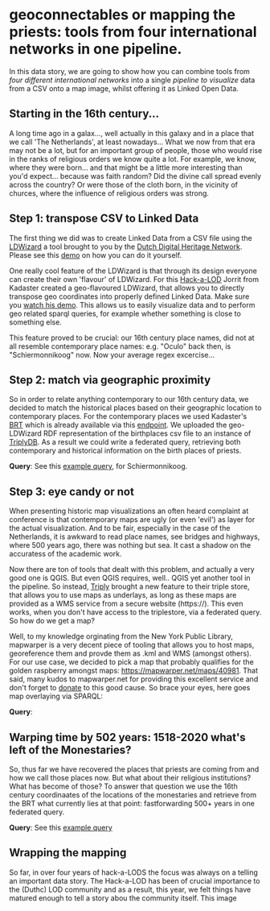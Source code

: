 # geoconnectables or mapping the priests: tools from four international networks in one pipeline.

In this data story, we are going to show how you can combine tools from *four different international networks* into a single *pipeline to visualize* data from a CSV onto a map image, whilst offering it as Linked Open Data.

## Starting in the 16th century...
A long time ago in a galax..., well actually in this galaxy and in a place that we call 'The Netherlands', at least nowadays... What we now from that era may not be a lot, but for an important group of people, those who would rise in the ranks of religious orders we know quite a lot. For example, we know, where they were born... and that might be a little more interesting than you'd expect... because was faith random? Did the divine call spread evenly across the country? Or were those of the cloth born, in the vicinity of churces, where the influence of religious orders was strong.

## Step 1: transpose CSV to Linked Data
The first thing we did was to create Linked Data from a CSV file using the [LDWizard](https://ldwizard.netwerkdigitaalerfgoed.nl/1) a tool brought to you by the [Dutch Digital Heritage Network](https://www.netwerkdigitaalerfgoed.nl). Please see this [demo](https://www.youtube.com/watch?v=VO61pqKWw7A) on how you can do it yourself.

One really cool feature of the LDWizard is that through its design everyone can create their own 'flavour' of LDWizard. For this [Hack-a-LOD](https://hackalod.com) Jorrit from Kadaster created a geo-flavoured LDWizard, that allows you to directly transpose geo coordinates into properly defined Linked Data. Make sure you [watch his demo](https://youtu.be/6V7ejBSCpH8). This allows us to easily visualize data and to perform geo related sparql queries, for example whether something is close to something else. 

This feature proved to be crucial: our 16th century place names, did not at all resemble contemporary place names: e.g. "Oculo" back then, is "Schiermonnikoog" now. Now your average regex excercise...

## Step 2: match via geographic proximity
So in order to relate anything contemporary to our 16th century data, we decided to match the historical places based on their geographic location to contemporary places. For the contemporary places we used Kadaster's [BRT](https://www.kadaster.nl/zakelijk/registraties/basisregistraties/brt) which is already available via this [endpoint](https://data.labs.kadaster.nl/kadaster-dev/-/queries/). We uploaded the geo-LDWizard RDF representation of the birthplaces csv file to an instance of [TriplyDB](https://triplydb.com). As a result we could write a federated query, retrieving both contemporary and historical information on the birth places of priests. 

__Query__: See this [example query](https://data.labs.kadaster.nl/kadaster-dev/-/queries/Find-a-Dutch-place-for-a-given-point/9), for Schiermonnikoog.

## Step 3: eye candy or not
When presenting historic map visualizations an often heard complaint at conference is that contemporary maps are ugly (or even 'evil') as layer for the actual visualization. And to be fair, especially in the case of the Netherlands, it is awkward to read place names, see bridges and highways, where 500 years ago, there was nothing but sea. It cast a shadow on the accuratess of the academic work.

Now there are ton of tools that dealt with this problem, and actually a very good one is QGIS. But even QGIS requires, well.. QGIS yet another tool in the pipeline. So instead, [Triply](https://triply.cc) brought a new feature to their triple store, that allows you to use maps as underlays, as long as these maps are provided as a WMS service from a secure website (https://). This even works, when you don't have access to the triplestore, via a federated query. So how do we get a map?

Well, to my knowledge orginating from the New York Public Library, mapwarper is a very decent piece of tooling that allows you to host maps, georeference them and provde them as .kml and WMS (amongst others). For our use case, we decided to pick a map that probably qualifies for the golden raspberry amongst maps: https://mapwarper.net/maps/40981. That said, many kudos to mapwarper.net for providing this excellent service and don't forget to [donate](https://paypal.me/timdevelops) to this good cause. So brace your eyes, here goes map overlaying via SPARQL:

__Query__: 


## Warping time by 502 years: 1518-2020 what's left of the Monestaries?

So, thus far we have recovered the places that priests are coming from and how we call those places now. But what about their religious institutions? What has become of those? To answer that question we use the 16th century coordinaates of the locations of the monestaries and retrieve from the BRT what currently lies at that point: fastforwarding 500+ years in one federated query.

__Query__: See this [example query](https://druid.datalegend.net/dataLegend/-/queries/kloosters-toen-kadaster-nu/1)


## Wrapping the mapping
So far, in over four years of hack-a-LODS the focus was always on a telling an important data story. The Hack-a-LOD has been of crucial importance to the (Duthc) LOD community and as a result, this year, we felt things have matured enough to tell a story abou the community itself. This image


